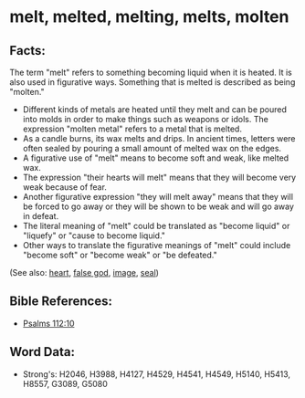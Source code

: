 # melt, melted, melting, melts, molten #

## Facts: ##

The term "melt" refers to something becoming liquid when it is heated. It is also used in figurative ways. Something that is melted is described as being "molten."

* Different kinds of metals are heated until they melt and can be poured into molds in order to make things such as weapons or idols. The expression "molten metal" refers to a metal that is melted.
* As a candle burns, its wax melts and drips. In ancient times, letters were often sealed by pouring a small amount of melted wax on the edges.
* A figurative use of "melt" means to become soft and weak, like melted wax. 
* The expression "their hearts will melt" means that they will become very weak because of fear.
* Another figurative expression "they will melt away" means that they will be forced to go away or they will be shown to be weak and will go away in defeat.
* The literal meaning of "melt" could be translated as "become liquid" or "liquefy" or "cause to become liquid."
* Other ways to translate the figurative meanings of "melt" could include "become soft" or "become weak" or "be defeated."

(See also: [heart](../kt/heart.md), [false god](../kt/falsegod.md), [image](../other/image.md), [seal](../other/seal.md))

## Bible References: ##

* [Psalms 112:10](rc://en/tn/help/psa/112/10)

## Word Data: ##

* Strong's: H2046, H3988, H4127, H4529, H4541, H4549, H5140, H5413, H8557, G3089, G5080
